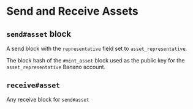# Send and Receive Assets

## `send#asset` block

A send block with the `representative` field set to `asset_representative`.

The block hash of the `#mint_asset` block used as the public key for the `asset_representative` Banano account.


## `receive#asset`

Any receive block for `send#asset`
